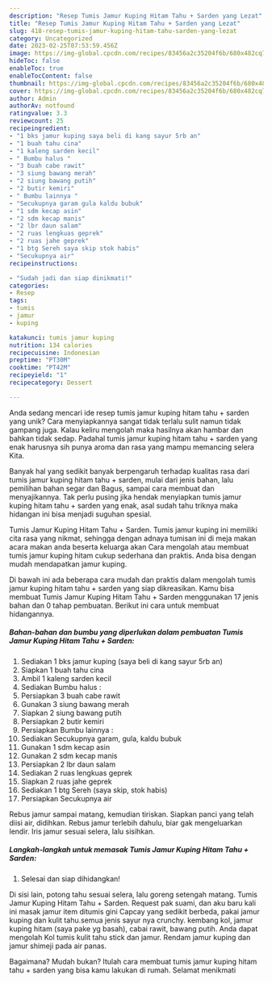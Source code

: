 ```yaml
---
description: "Resep Tumis Jamur Kuping Hitam Tahu + Sarden yang Lezat"
title: "Resep Tumis Jamur Kuping Hitam Tahu + Sarden yang Lezat"
slug: 418-resep-tumis-jamur-kuping-hitam-tahu-sarden-yang-lezat
category: Uncategorized
date: 2023-02-25T07:53:59.456Z
image: https://img-global.cpcdn.com/recipes/83456a2c35204f6b/680x482cq70/tumis-jamur-kuping-hitam-tahu-sarden-foto-resep-utama.jpg
hideToc: false
enableToc: true
enableTocContent: false
thumbnail: https://img-global.cpcdn.com/recipes/83456a2c35204f6b/680x482cq70/tumis-jamur-kuping-hitam-tahu-sarden-foto-resep-utama.jpg
cover: https://img-global.cpcdn.com/recipes/83456a2c35204f6b/680x482cq70/tumis-jamur-kuping-hitam-tahu-sarden-foto-resep-utama.jpg
author: Admin
authorAv: notfound
ratingvalue: 3.3
reviewcount: 25
recipeingredient:
- "1 bks jamur kuping saya beli di kang sayur 5rb an"
- "1 buah tahu cina"
- "1 kaleng sarden kecil"
- " Bumbu halus "
- "3 buah cabe rawit"
- "3 siung bawang merah"
- "2 siung bawang putih"
- "2 butir kemiri"
- " Bumbu lainnya "
- "Secukupnya garam gula kaldu bubuk"
- "1 sdm kecap asin"
- "2 sdm kecap manis"
- "2 lbr daun salam"
- "2 ruas lengkuas geprek"
- "2 ruas jahe geprek"
- "1 btg Sereh saya skip stok habis"
- "Secukupnya air"
recipeinstructions:

- "Sudah jadi dan siap dinikmati!"
categories:
- Resep
tags:
- tumis
- jamur
- kuping

katakunci: tumis jamur kuping 
nutrition: 134 calories
recipecuisine: Indonesian
preptime: "PT30M"
cooktime: "PT42M"
recipeyield: "1"
recipecategory: Dessert

---
```





Anda sedang mencari ide resep tumis jamur kuping hitam tahu + sarden yang unik? Cara menyiapkannya sangat tidak terlalu sulit namun tidak gampang juga. Kalau keliru mengolah maka hasilnya akan hambar dan bahkan tidak sedap. Padahal tumis jamur kuping hitam tahu + sarden yang enak harusnya sih punya aroma dan rasa yang mampu memancing selera Kita.





Banyak hal yang sedikit banyak berpengaruh terhadap kualitas rasa dari tumis jamur kuping hitam tahu + sarden, mulai dari jenis bahan, lalu pemilihan bahan segar dan Bagus, sampai cara membuat dan menyajikannya. Tak perlu pusing jika hendak menyiapkan tumis jamur kuping hitam tahu + sarden yang enak,      asal sudah tahu triknya maka hidangan ini bisa menjadi suguhan spesial.














Tumis Jamur Kuping Hitam Tahu + Sarden. Tumis jamur kuping ini memiliki cita rasa yang nikmat, sehingga dengan adnaya tumisan ini di meja makan acara makan anda beserta keluarga akan Cara mengolah atau membuat tumis jamur kuping hitam cukup sederhana dan praktis. Anda bisa dengan mudah mendapatkan jamur kuping.






Di bawah ini ada beberapa cara mudah dan praktis dalam mengolah tumis jamur kuping hitam tahu + sarden yang siap dikreasikan. Kamu bisa membuat Tumis Jamur Kuping Hitam Tahu + Sarden menggunakan 17 jenis bahan dan 0 tahap pembuatan. Berikut ini cara untuk membuat hidangannya.

<!--inarticleads1-->

##### Bahan-bahan dan bumbu yang diperlukan dalam pembuatan Tumis Jamur Kuping Hitam Tahu + Sarden:

1. Sediakan 1 bks jamur kuping (saya beli di kang sayur 5rb an)
1. Siapkan 1 buah tahu cina
1. Ambil 1 kaleng sarden kecil
1. Sediakan  Bumbu halus :
1. Persiapkan 3 buah cabe rawit
1. Gunakan 3 siung bawang merah
1. Siapkan 2 siung bawang putih
1. Persiapkan 2 butir kemiri
1. Persiapkan  Bumbu lainnya :
1. Sediakan Secukupnya garam, gula, kaldu bubuk
1. Gunakan 1 sdm kecap asin
1. Gunakan 2 sdm kecap manis
1. Persiapkan 2 lbr daun salam
1. Sediakan 2 ruas lengkuas geprek
1. Siapkan 2 ruas jahe geprek
1. Sediakan 1 btg Sereh (saya skip, stok habis)
1. Persiapkan Secukupnya air


Rebus jamur sampai matang, kemudian tiriskan. Siapkan panci yang telah diisi air, didihkan. Rebus jamur terlebih dahulu, biar gak mengeluarkan lendir. Iris jamur sesuai selera, lalu sisihkan. 

<!--inarticleads2-->

##### Langkah-langkah untuk memasak Tumis Jamur Kuping Hitam Tahu + Sarden:


1. Selesai dan siap dihidangkan!

Di sisi lain, potong tahu sesuai selera, lalu goreng setengah matang. Tumis Jamur Kuping Hitam Tahu + Sarden. Request pak suami, dan aku baru kali ini masak jamur item ditumis gini Capcay yang sedikit berbeda, pakai jamur kuping dan kulit tahu.semua jenis sayur nya crunchy. kembang kol, jamur kuping hitam (saya pake yg basah), cabai rawit, bawang putih. Anda dapat mengolah Kol tumis kulit tahu stick dan jamur. Rendam jamur kuping dan jamur shimeji pada air panas. 

Bagaimana? Mudah bukan? Itulah cara membuat tumis jamur kuping hitam tahu + sarden yang bisa kamu lakukan di rumah. Selamat menikmati
